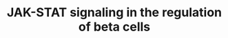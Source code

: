 ---
annotations:
- id: CL:0000169
  parent: native cell
  type: Cell Type Ontology
  value: type B pancreatic cell
- id: PW:0000209
  parent: signaling pathway
  type: Pathway Ontology
  value: Jak-Stat signaling pathway
authors:
- IsabelWassink
- Egonw
- Eweitz
citedin: ''
communities: []
description: 'JAK-STAT signaling participates in the regulation of key biological
  processes in Beta-cells, including cell proliferation. Janus kinases (JAKs) serve
  as a fundamental switch that trigger signal transducer and activator of transcription
  (STAT) proteins through phosphorylation, which enables downstream target activation
  and subsequent regulation of target gene transcription. Suppressors of cytokine
  signaling (SOCS) are negative modulators of JAK-STAT signaling. This pathway is
  based on a figure by Jiang et al. (2018, doi: 10.3892/etm.2018.6603). '
last-edited: 2024-08-10
ndex: null
organisms:
- Homo sapiens
redirect_from:
- /index.php/Pathway:WP5358
- /instance/WP5358
- /instance/WP5358_r135254
revision: r135254
schema-jsonld:
- '@context': https://schema.org/
  '@id': https://wikipathways.github.io/pathways/WP5358.html
  '@type': Dataset
  creator:
    '@type': Organization
    name: WikiPathways
  description: 'JAK-STAT signaling participates in the regulation of key biological
    processes in Beta-cells, including cell proliferation. Janus kinases (JAKs) serve
    as a fundamental switch that trigger signal transducer and activator of transcription
    (STAT) proteins through phosphorylation, which enables downstream target activation
    and subsequent regulation of target gene transcription. Suppressors of cytokine
    signaling (SOCS) are negative modulators of JAK-STAT signaling. This pathway is
    based on a figure by Jiang et al. (2018, doi: 10.3892/etm.2018.6603). '
  keywords:
  - AKT1
  - AKT1S1
  - AKT2
  - AKT3
  - CCND1
  - CCND2
  - CCND3
  - CDK4
  - CISH
  - EPO
  - EPOR
  - FOXM1
  - GH1
  - GHR
  - HRAS
  - IFNG
  - IFNGR1
  - IFNGR2
  - IL6
  - IL6R
  - JAK2
  - KRAS
  - MLST8
  - MTOR
  - NRAS
  - PRL
  - PRLR
  - RPTOR
  - SOCS1
  - SOCS2
  - SOCS3
  - STAT1
  - STAT3
  - STAT5A
  - STAT5B
  license: CC0
  name: JAK-STAT signaling in the regulation of beta cells
seo: CreativeWork
title: JAK-STAT signaling in the regulation of beta cells
wpid: WP5358
---